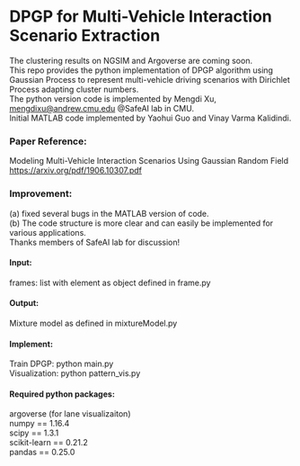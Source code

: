 # DPGP for Multi-Vehicle Interaction Scenario Extraction
The clustering results on NGSIM and Argoverse are coming soon. <br>
This repo provides the python implementation of DPGP algorithm using Gaussian Process to represent multi-vehicle driving scenarios with Dirichlet Process adapting cluster numbers. <br>
The python version code is implemented by Mengdi Xu, mengdixu@andrew.cmu.edu @SafeAI lab in CMU. <br>
Initial MATLAB code implemented by Yaohui Guo and Vinay Varma Kalidindi. <br>

### Paper Reference:
Modeling Multi-Vehicle Interaction Scenarios Using Gaussian Random Field <br>
https://arxiv.org/pdf/1906.10307.pdf


### Improvement:
(a) fixed several bugs in the MATLAB version of code. <br>
(b) The code structure is more clear and can easily be implemented for various applications. <br>
Thanks members of SafeAI lab for discussion! <br>


#### Input:

frames: list with element as object defined in frame.py <br>

#### Output:

Mixture model as defined in mixtureModel.py <br>

#### Implement:
Train DPGP: python main.py <br>
Visualization: python pattern_vis.py

#### Required python packages:
argoverse (for lane visualizaiton) <br>
numpy         == 1.16.4 <br>
scipy         == 1.3.1 <br>
scikit-learn  == 0.21.2 <br>
pandas        == 0.25.0 <br>
<math 
multiprocessing
functools
pickle>
